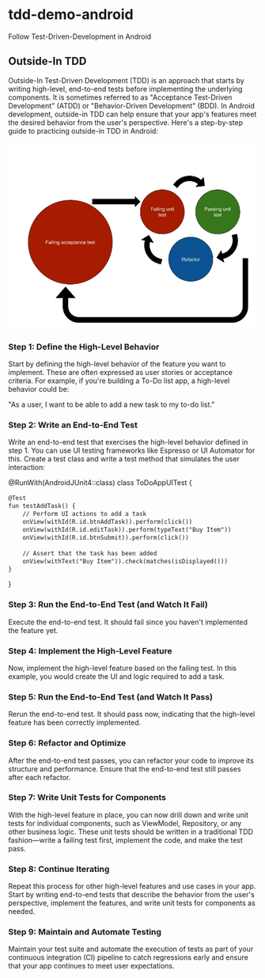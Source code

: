 # tdd-demo-android
Follow Test-Driven-Development in Android

## Outside-In TDD 

Outside-In Test-Driven Development (TDD) is an approach that starts by writing high-level, end-to-end tests before implementing the underlying components. It is sometimes referred to as "Acceptance Test-Driven Development" (ATDD) or "Behavior-Driven Development" (BDD). In Android development, outside-in TDD can help ensure that your app's features meet the desired behavior from the user's perspective. Here's a step-by-step guide to practicing outside-in TDD in Android:

![](https://raw.githubusercontent.com/outcode-aashutosh/tdd-demo-android/main/images/tdd.webp)

### Step 1: Define the High-Level Behavior

Start by defining the high-level behavior of the feature you want to implement. These are often expressed as user stories or acceptance criteria. For example, if you're building a To-Do list app, a high-level behavior could be:

"As a user, I want to be able to add a new task to my to-do list."

### Step 2: Write an End-to-End Test

Write an end-to-end test that exercises the high-level behavior defined in step 1. You can use UI testing frameworks like Espresso or UI Automator for this. Create a test class and write a test method that simulates the user interaction:

@RunWith(AndroidJUnit4::class)
class ToDoAppUITest {

    @Test
    fun testAddTask() {
        // Perform UI actions to add a task
        onView(withId(R.id.btnAddTask)).perform(click())
        onView(withId(R.id.editTask)).perform(typeText("Buy Item"))
        onView(withId(R.id.btnSubmit)).perform(click())

        // Assert that the task has been added
        onView(withText("Buy Item")).check(matches(isDisplayed()))
    }
}

### Step 3: Run the End-to-End Test (and Watch It Fail)

Execute the end-to-end test. It should fail since you haven't implemented the feature yet.

### Step 4: Implement the High-Level Feature

Now, implement the high-level feature based on the failing test. In this example, you would create the UI and logic required to add a task.

### Step 5: Run the End-to-End Test (and Watch It Pass)

Rerun the end-to-end test. It should pass now, indicating that the high-level feature has been correctly implemented.

### Step 6: Refactor and Optimize

After the end-to-end test passes, you can refactor your code to improve its structure and performance. Ensure that the end-to-end test still passes after each refactor.

### Step 7: Write Unit Tests for Components

With the high-level feature in place, you can now drill down and write unit tests for individual components, such as ViewModel, Repository, or any other business logic. These unit tests should be written in a traditional TDD fashion—write a failing test first, implement the code, and make the test pass.

### Step 8: Continue Iterating

Repeat this process for other high-level features and use cases in your app. Start by writing end-to-end tests that describe the behavior from the user's perspective, implement the features, and write unit tests for components as needed.

### Step 9: Maintain and Automate Testing

Maintain your test suite and automate the execution of tests as part of your continuous integration (CI) pipeline to catch regressions early and ensure that your app continues to meet user expectations.




